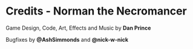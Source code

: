 Credits - Norman the Necromancer
===================================

Game Design, Code, Art, Effects and Music by **Dan Prince**

Bugfixes by **@AshSimmonds** and **@nick-w-nick**
